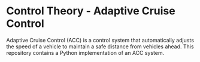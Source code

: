 # Control Theory - Adaptive Cruise Control

Adaptive Cruise Control (ACC) is a control system that automatically adjusts the speed of a vehicle to maintain a safe
distance from vehicles ahead. This repository contains a Python implementation of an ACC system.
